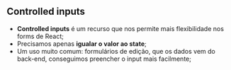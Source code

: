## Controlled inputs

- **Controlled inputs** é um recurso que nos permite mais flexibilidade nos forms de React;
- Precisamos apenas **igualar o valor ao state**;
- Um uso muito comum: formulários de edição, que os dados vem do back-end, conseguimos preencher o input mais facilmente;